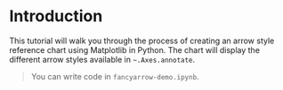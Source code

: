 # Introduction

This tutorial will walk you through the process of creating an arrow style reference chart using Matplotlib in Python. The chart will display the different arrow styles available in `~.Axes.annotate`.

> You can write code in `fancyarrow-demo.ipynb`.
